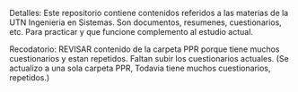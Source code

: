 Detalles:
Este repositorio contiene contenidos referidos a las materias de la UTN Ingenieria en Sistemas. Son documentos, resumenes, cuestionarios, etc. Para practicar y que funcione complemento al estudio actual. 

Recodatorio:
REVISAR contenido de la carpeta PPR porque tiene muchos cuestionarios y estan repetidos. Faltan subir los cuestionarios actuales. (Se actualizo a una sola carpeta PPR, Todavia tiene muchos cuestionarios, repetidos.) 
